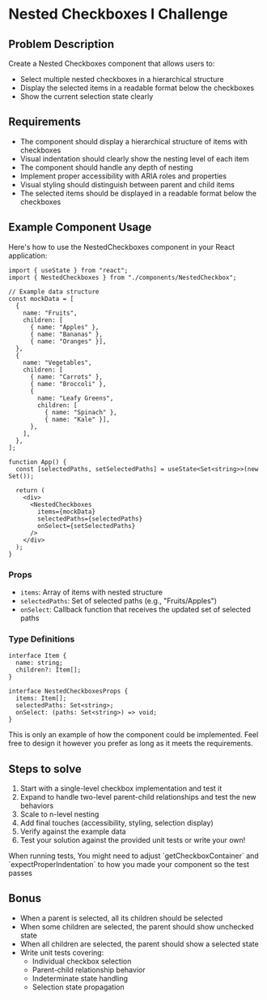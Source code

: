 # Nested Checkboxes I Challenge

## Problem Description

Create a Nested Checkboxes component that allows users to:

- Select multiple nested checkboxes in a hierarchical structure
- Display the selected items in a readable format below the checkboxes
- Show the current selection state clearly

## Requirements

- The component should display a hierarchical structure of items with checkboxes
- Visual indentation should clearly show the nesting level of each item
- The component should handle any depth of nesting
- Implement proper accessibility with ARIA roles and properties
- Visual styling should distinguish between parent and child items
- The selected items should be displayed in a readable format below the checkboxes

## Example Component Usage

Here's how to use the NestedCheckboxes component in your React application:

```tsx
import { useState } from "react";
import { NestedCheckboxes } from "./components/NestedCheckbox";

// Example data structure
const mockData = [
  {
    name: "Fruits",
    children: [
      { name: "Apples" },
      { name: "Bananas" },
      { name: "Oranges" }],
  },
  {
    name: "Vegetables",
    children: [
      { name: "Carrots" },
      { name: "Broccoli" },
      {
        name: "Leafy Greens",
        children: [
          { name: "Spinach" },
          { name: "Kale" }],
      },
    ],
  },
];

function App() {
  const [selectedPaths, setSelectedPaths] = useState<Set<string>>(new Set());

  return (
    <div>
      <NestedCheckboxes
        items={mockData}
        selectedPaths={selectedPaths}
        onSelect={setSelectedPaths}
      />
    </div>
  );
}
```

### Props

- `items`: Array of items with nested structure
- `selectedPaths`: Set of selected paths (e.g., "Fruits/Apples")
- `onSelect`: Callback function that receives the updated set of selected paths

### Type Definitions

```tsx
interface Item {
  name: string;
  children?: Item[];
}

interface NestedCheckboxesProps {
  items: Item[];
  selectedPaths: Set<string>;
  onSelect: (paths: Set<string>) => void;
}
```

This is only an example of how the component could be implemented. Feel free to design it however you prefer as long as it meets the requirements.

## Steps to solve

1. Start with a single-level checkbox implementation and test it
2. Expand to handle two-level parent-child relationships and test the new behaviors
3. Scale to n-level nesting
4. Add final touches (accessibility, styling, selection display)
5. Verify against the example data
6. Test your solution against the provided unit tests or write your own!

<Callout type="info">
When running tests, You might need to adjust `getCheckboxContainer` and `expectProperIndentation` to how you made your component so the test passes
</Callout>

## Bonus

- When a parent is selected, all its children should be selected
- When some children are selected, the parent should show unchecked state
- When all children are selected, the parent should show a selected state
- Write unit tests covering:
  - Individual checkbox selection
  - Parent-child relationship behavior
  - Indeterminate state handling
  - Selection state propagation
